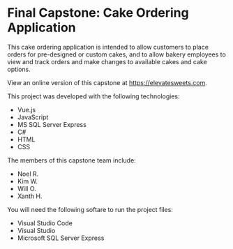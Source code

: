 # Final Capstone: Cake Ordering Application

This cake ordering application is intended to allow customers to place orders for pre-designed or custom cakes, and to allow bakery employees to view and track orders and make changes to available cakes and cake options.

View an online version of this capstone at <https://elevatesweets.com>.

This project was developed with the following technologies:

* Vue.js
* JavaScript
* MS SQL Server Express
* C#
* HTML
* CSS

The members of this capstone team include:

* Noel R.
* Kim W.
* Will O.
* Xanth H.

You will need the following softare to run the project files:

* Visual Studio Code
* Visual Studio
* Microsoft SQL Server Express
